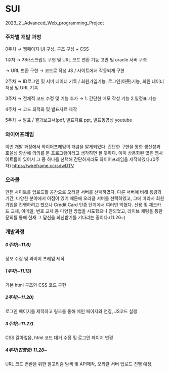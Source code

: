 # SUI
2023_2 _Advanced_Web_programming_Project

### 주차별 개발 과정

0주차 → 웹페이지 UI 구성, 구조 구성 + CSS

1주차 → 자바스크립트 구현 및 URL 코드 변환 기능 고안 및 oracle 서버 구축

→ URL 변환 구현 → 코드로 작성 JS / 사이트에서 작동되게 구현

2주차 → ID로그인 및 서버 데이터 기록 / 회원가입기능, 로그인(아웃)기능, 회원 데이터 저장 및 URL 기록 

3주차 → 전체적 코드 수정 및 기능 추가 → 1. 간단한 메모 작성 기능 2.일정표 기능 

4주차 → 코드 최적화 및 발표자료 제작

5주차 → 발표 / 결과보고서(pdf, 발표자료 ppt, 발표동영성 youtube

### 와이어프레임

이번 개발 과정에서 와이어프레임의 개념을 알게되었다. 간단한 구현을 통한 생산성과 효율성 향상에 의의를 둔 프로그램이라고 생각하면 될 듯하다. 
이미 상용화된 많은 웹사이트들이 있어서 그 중 하나를 선택해 간단하게라도 와이어프레임을 제작하였다.(0주차)
https://wireframe.cc/sdwDTV

### 오라클

만든 사이트를 업로드할 공간으로 오라클 서버를 선택하였다. 다른 서버에 비해 용량과 기간, 다양한 분야에서 이점이 있기 때문에 오라클 서버를 선택하였고, 그에 따라서 회원가입을 진행하려고 했으나 Credit Card 인증 단계에서 여러번 막혔다. 신용 및 체크카드 교체, 이메일, 번호 교체 등 다양한 방법을 시도했으나 안되었고, 라이브 채팅을 통한 문의를 통해 현재 그 답신을 회신받기를 기다리는 중이다.(11.26~)


### 개발과정

##### 0주차(~11.6)
정보 수집 및 와이어 프레임 제작

##### 1주차(~11.13)
기본 html 구조와 CSS 코드 구현

##### 2주차(~11.20)
로그인 페이지를 제작하고 링크를 통해 메인 페이지와 연결, JS코드 실행

##### 3주차(~11.27)
CSS 갈아엎음, html 코드 대거 수정 및 로그인 페이지 변경

##### 4주차(진행중) 11.28~
URL 코드 변환을 위한 알고리즘 탐색 및 API제작, 오라클 서버 업로드 진행 예정, 
